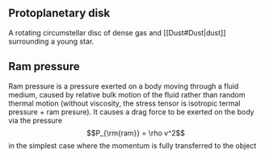 ## Protoplanetary disk
A rotating circumstellar disc of dense gas and [[Dust#Dust|dust]] surrounding a young star. 


## Ram pressure
Ram pressure is a pressure exerted on a body moving through a fluid medium, caused by relative bulk motion of the fluid rather than random thermal motion (without viscosity, the stress tensor is isotropic termal pressure + ram presure). It causes a drag force to be exerted on the body via the pressure $$P_{\rm{ram}} = \rho v^2$$ in the simplest case where the momentum is fully transferred to the object
